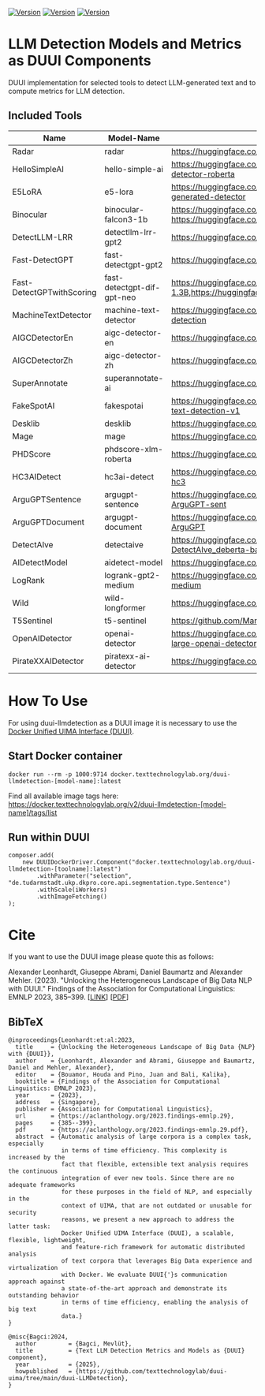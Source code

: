 [![Version](https://img.shields.io/static/v1?label=Python&message=3.12&color=green)]()
[![Version](https://img.shields.io/static/v1?label=Transformers&message=4.53.0&color=yellow)]()
[![Version](https://img.shields.io/static/v1?label=Torch&message=2.7.1&color=red)]()

# LLM Detection Models and Metrics as DUUI Components

DUUI implementation for selected tools to detect LLM-generated text and to compute metrics for LLM detection.
## Included Tools

| Name       | Model-Name                 | Source                                                                            | Revision                                                                        | Languages |
|------------|----------------------------|-----------------------------------------------------------------------------------|---------------------------------------------------------------------------------|-----------|
| Radar      | radar                      | https://huggingface.co/TrustSafeAI/RADAR-Vicuna-7B                                | 4ff1f23a69a36aa1df47b0933be6279f1b896c9b                                        | MULTI     |
| HelloSimpleAI | hello-simple-ai            | https://huggingface.co/Hello-SimpleAI/chatgpt-detector-roberta                    | d2b342c61775d5dd0221808a79983ed3b86ffd86                                        | EN        |
| E5LoRA     | e5-lora                    | https://huggingface.co/MayZhou/e5-small-lora-ai-generated-detector                | 2c7b0f1d8e4a3f6c9b8d3c4e2f1a6b7c8d9e0f1                                         | EN        |
| Binocular  | binocular-falcon3-1b       | https://huggingface.co/tiiuae/Falcon3-1B-Base , https://huggingface.co/tiiuae/Falcon3-1B-Instrcut | cb37ef3559b157b5c9d9226296ba01a5162da1f7,28ba2251970a01dd1edc7ba7dad2eb71216ccfdf | Multi     |
| DetectLLM-LRR | detectllm-lrr-gpt2         | https://huggingface.co/openai-community/gpt2                                      | 607a30d783dfa663caf39e06633721c8d4cfcd7e                                        | Multi     |
| Fast-DetectGPT | fast-detectgpt-gpt2        | https://huggingface.co/openai-community/gpt2                                      | 607a30d783dfa663caf39e06633721c8d4cfcd7e                                        | Multi     |
| Fast-DetectGPTwithScoring | fast-detectgpt-dif-gpt-neo | https://huggingface.co/EleutherAI/gpt-neo-1.3B,https://huggingface.co/EleutherAI/gpt-neo-125m | dbe59a7f4a88d01d1ba9798d78dbe3fe038792c8,21def0189f5705e2521767faed922f1f15e7d7db | Multi     |
| MachineTextDetector | machine-text-detector      | https://huggingface.co/GeorgeDrayson/modernbert-ai-detection                      | 08f218f1d05791ad99c26ede421f69c781a50360                                        | EN        |
| AIGCDetectorEn | aigc-detector-en           | https://huggingface.co/yuchuantian/AIGC_detector_env2                             | d67ec874221b33c7abb2c9a78019cb08f10a1da1                                        | EN        |
| AIGCDetectorZh | aigc-detector-zh           | https://huggingface.co/yuchuantian/AIGC_detector_zhv2                             | 547d42d7ed6423edce77296b4b06d375ae1a7e0f                                        | ZH        |
| SuperAnnotate | superannotate-ai           | https://huggingface.co/SuperAnnotate/ai-detector                                  | 74b2b8580915c202607c09f64f8170eaa87a6a14                                        | EN        |
| FakeSpotAI | fakespotai                 | https://huggingface.co/fakespot-ai/roberta-base-ai-text-detection-v1 | f9cdb14d1f8b105f597d80fa7b56f20c6ea0e9db                                        | EN        |
| Desklib | desklib                    | https://huggingface.co/desklib/ai-text-detector-v1.01 | 2bf0bfc06f980531bc49aa70fa06034febc85d5b                                        | EN        |
| Mage | mage                       | https://huggingface.co/yaful/MAGE | 0d82ca0fdf6ebef5babb813cc11bd8eb2552c846                                        | EN        |
| PHDScore | phdscore-xlm-roberta       | https://huggingface.co/FacebookAI/xlm-roberta-base | e73636d4f797dec63c3081bb6ed5c7b0bb3f2089                                        | Multi     |
| HC3AIDetect | hc3ai-detect               | https://huggingface.co/VSAsteroid/ai-text-detector-hc3 | 8c0676c4299a3d8a95fcfc8dcc3fda48be363944                                        | EN        |
| ArguGPTSentence | argugpt-sentence           | https://huggingface.co/SJTU-CL/RoBERTa-large-ArguGPT-sent | 08bb22175be075e8afce8a3d1693c59623afbd89                                        | EN        |
| ArguGPTDocument | argugpt-document           | https://huggingface.co/SJTU-CL/RoBERTa-large-ArguGPT | 257b89e4036c26ad128a108a20ce5960f68f4f20                                        | EN        |
| DetectAIve | detectaive                 | https://huggingface.co/raj-tomar001/LLM-DetectAIve_deberta-base | 04292cbfb741f015029813ab9003c5f154b38fb1                                        | EN        |
| AIDetectModel | aidetect-model             | https://huggingface.co/wangkevin02/AI_Detect_Model | dc66ed399a3b34ba2ac625504c799142d5cca333                                        | EN        |
| LogRank | logrank-gpt2-medium        | https://huggingface.co/openai-community/gpt2-medium | 6dcaa7a952f72f9298047fd5137cd6e4f05f41da                                        | MULTI     |
| Wild | wild-longformer            | https://huggingface.co/nealcly/detection-longformer | 61d3aab2e0e5afcce6cb00b92661b0f9ee18ac2b | EN |
| T5Sentinel | t5-sentinel                | https://github.com/MarkChenYutian/T5-Sentinel-public | cd600a0c577fb73592eacedd7cd5aae2e0950e5e | EN |
| OpenAIDetector | openai-detector            | https://huggingface.co/openai-community/roberta-large-openai-detector | 38f3e0ccf205e9c4e0b38ae9d75ec948141bf832 | EN |
| PirateXXAIDetector | piratexx-ai-detector | https://huggingface.co/PirateXX/AI-Content-Detector | 0d5450c5baf7c6ccab387a120bcc9c2a4d2d3d9c | EN |


# How To Use

For using duui-llmdetection as a DUUI image it is necessary to use the [Docker Unified UIMA Interface (DUUI)](https://github.com/texttechnologylab/DockerUnifiedUIMAInterface).

## Start Docker container

```
docker run --rm -p 1000:9714 docker.texttechnologylab.org/duui-llmdetection-[model-name]:latest
```

Find all available image tags here: https://docker.texttechnologylab.org/v2/duui-llmdetection-[model-name]/tags/list

## Run within DUUI

```
composer.add(
    new DUUIDockerDriver.Component("docker.texttechnologylab.org/duui-llmdetection-[toolname]:latest")
        .withParameter("selection", "de.tudarmstadt.ukp.dkpro.core.api.segmentation.type.Sentence")
        .withScale(iWorkers)
        .withImageFetching()
);
```

# Cite

If you want to use the DUUI image please quote this as follows:

Alexander Leonhardt, Giuseppe Abrami, Daniel Baumartz and Alexander Mehler. (2023). "Unlocking the Heterogeneous Landscape of Big Data NLP with DUUI." Findings of the Association for Computational Linguistics: EMNLP 2023, 385–399. [[LINK](https://aclanthology.org/2023.findings-emnlp.29)] [[PDF](https://aclanthology.org/2023.findings-emnlp.29.pdf)] 

## BibTeX

```
@inproceedings{Leonhardt:et:al:2023,
  title     = {Unlocking the Heterogeneous Landscape of Big Data {NLP} with {DUUI}},
  author    = {Leonhardt, Alexander and Abrami, Giuseppe and Baumartz, Daniel and Mehler, Alexander},
  editor    = {Bouamor, Houda and Pino, Juan and Bali, Kalika},
  booktitle = {Findings of the Association for Computational Linguistics: EMNLP 2023},
  year      = {2023},
  address   = {Singapore},
  publisher = {Association for Computational Linguistics},
  url       = {https://aclanthology.org/2023.findings-emnlp.29},
  pages     = {385--399},
  pdf       = {https://aclanthology.org/2023.findings-emnlp.29.pdf},
  abstract  = {Automatic analysis of large corpora is a complex task, especially
               in terms of time efficiency. This complexity is increased by the
               fact that flexible, extensible text analysis requires the continuous
               integration of ever new tools. Since there are no adequate frameworks
               for these purposes in the field of NLP, and especially in the
               context of UIMA, that are not outdated or unusable for security
               reasons, we present a new approach to address the latter task:
               Docker Unified UIMA Interface (DUUI), a scalable, flexible, lightweight,
               and feature-rich framework for automatic distributed analysis
               of text corpora that leverages Big Data experience and virtualization
               with Docker. We evaluate DUUI{'}s communication approach against
               a state-of-the-art approach and demonstrate its outstanding behavior
               in terms of time efficiency, enabling the analysis of big text
               data.}
}

@misc{Bagci:2024,
  author         = {Bagci, Mevlüt},
  title          = {Text LLM Detection Metrics and Models as {DUUI} component},
  year           = {2025},
  howpublished   = {https://github.com/texttechnologylab/duui-uima/tree/main/duui-LLMDetection},
}

```
